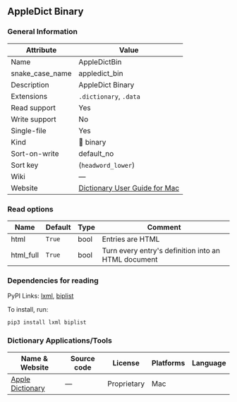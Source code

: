 AppleDict Binary
----------------

### General Information

| Attribute       | Value                                                                                         |
|-----------------|-----------------------------------------------------------------------------------------------|
| Name            | AppleDictBin                                                                                  |
| snake_case_name | appledict_bin                                                                                 |
| Description     | AppleDict Binary                                                                              |
| Extensions      | `.dictionary`, `.data`                                                                        |
| Read support    | Yes                                                                                           |
| Write support   | No                                                                                            |
| Single-file     | Yes                                                                                           |
| Kind            | 🔢 binary                                                                                     |
| Sort-on-write   | default_no                                                                                    |
| Sort key        | \(`headword_lower`\)                                                                          |
| Wiki            | ―                                                                                             |
| Website         | [Dictionary User Guide for Mac](https://support.apple.com/en-gu/guide/dictionary/welcome/mac) |

### Read options

| Name      | Default | Type | Comment                                             |
|-----------|---------|------|-----------------------------------------------------|
| html      | `True`  | bool | Entries are HTML                                    |
| html_full | `True`  | bool | Turn every entry's definition into an HTML document |

### Dependencies for reading

PyPI Links: [lxml](https://pypi.org/project/lxml), [biplist](https://pypi.org/project/biplist)

To install, run:

```sh
pip3 install lxml biplist
```

### Dictionary Applications/Tools

| Name & Website                                                                   | Source code | License     | Platforms | Language |
|----------------------------------------------------------------------------------|-------------|-------------|-----------|----------|
| [Apple Dictionary](https://support.apple.com/en-gu/guide/dictionary/welcome/mac) | ―           | Proprietary | Mac       |          |
